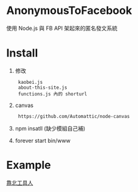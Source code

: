 # AnonymousToFacebook
使用 Node.js 與 FB API 架起來的匿名發文系統

# Install

1. 修改

        kaobei.js
        about-this-site.js
        functions.js 內的 shorturl
    
2. canvas 

        https://github.com/Automattic/node-canvas

3. npm insatll (缺少模組自己補)<br/>
4. forever start bin/www<br/>



# Example
<a href="https://www.facebook.com/toolmanpage/" target="_blank">靠北工具人</a>
